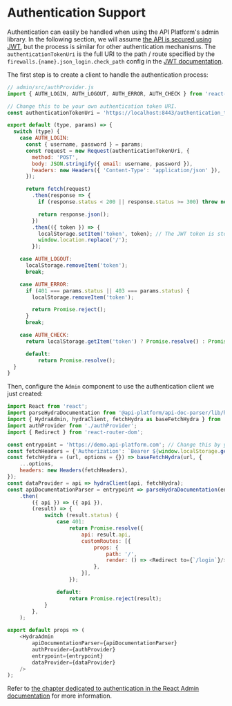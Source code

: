 # Authentication Support

Authentication can easily be handled when using the API Platform's admin library.
In the following section, we will assume [the API is secured using JWT](../core/jwt.md), but the
process is similar for other authentication mechanisms. The `authenticationTokenUri` is the full URI to the path / route specified by the `firewalls.{name}.json_login.check_path` config in the [JWT documentation](../core/jwt.md).

The first step is to create a client to handle the authentication process:

```javascript
// admin/src/authProvider.js
import { AUTH_LOGIN, AUTH_LOGOUT, AUTH_ERROR, AUTH_CHECK } from 'react-admin';

// Change this to be your own authentication token URI.
const authenticationTokenUri = 'https://localhost:8443/authentication_token';

export default (type, params) => {
  switch (type) {
    case AUTH_LOGIN:
      const { username, password } = params;
      const request = new Request(authenticationTokenUri, {
        method: 'POST',
        body: JSON.stringify({ email: username, password }),
        headers: new Headers({ 'Content-Type': 'application/json' }),
      });

      return fetch(request)
        .then(response => {
          if (response.status < 200 || response.status >= 300) throw new Error(response.statusText);

          return response.json();
        })
        .then(({ token }) => {
          localStorage.setItem('token', token); // The JWT token is stored in the browser's local storage
          window.location.replace('/');
        });

    case AUTH_LOGOUT:
      localStorage.removeItem('token');
      break;

    case AUTH_ERROR:
      if (401 === params.status || 403 === params.status) {
        localStorage.removeItem('token');

        return Promise.reject();
      }
      break;

    case AUTH_CHECK:
      return localStorage.getItem('token') ? Promise.resolve() : Promise.reject();

      default:
          return Promise.resolve();
  }
}
```

Then, configure the `Admin` component to use the authentication client we just created:

```javascript
import React from 'react';
import parseHydraDocumentation from '@api-platform/api-doc-parser/lib/hydra/parseHydraDocumentation';
import { HydraAdmin, hydraClient, fetchHydra as baseFetchHydra } from '@api-platform/admin';
import authProvider from './authProvider';
import { Redirect } from 'react-router-dom';

const entrypoint = 'https://demo.api-platform.com'; // Change this by your own entrypoint
const fetchHeaders = {'Authorization': `Bearer ${window.localStorage.getItem('token')}`};
const fetchHydra = (url, options = {}) => baseFetchHydra(url, {
    ...options,
    headers: new Headers(fetchHeaders),
});
const dataProvider = api => hydraClient(api, fetchHydra);
const apiDocumentationParser = entrypoint => parseHydraDocumentation(entrypoint, { headers: new Headers(fetchHeaders) })
    .then(
        ({ api }) => ({ api }),
        (result) => {
            switch (result.status) {
                case 401:
                    return Promise.resolve({
                        api: result.api,
                        customRoutes: [{
                            props: {
                                path: '/',
                                render: () => <Redirect to={`/login`}/>,
                            },
                        }],
                    });

                default:
                    return Promise.reject(result);
            }
        },
    );

export default props => (
    <HydraAdmin
        apiDocumentationParser={apiDocumentationParser}
        authProvider={authProvider}
        entrypoint={entrypoint}
        dataProvider={dataProvider}
    />
);
```

Refer to [the chapter dedicated to authentication in the React Admin documentation](https://marmelab.com/react-admin/Authentication.html)
for more information.
